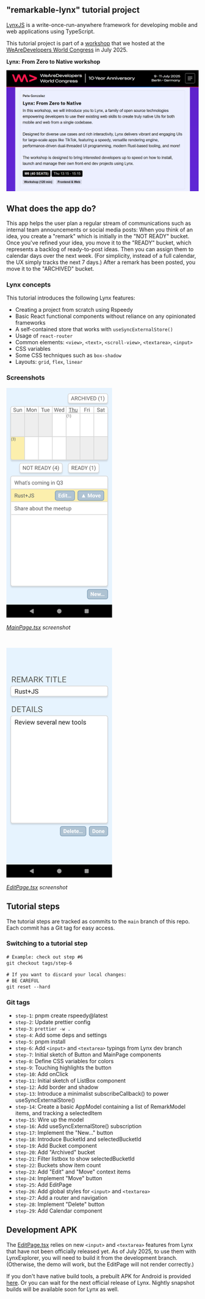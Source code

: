 ## "remarkable-lynx" tutorial project

[LynxJS](https://lynxjs.org/) is a write-once-run-anywhere framework for developing mobile and web applications using TypeScript.

This tutorial project is part of a [workshop](https://www.wearedevelopers.com/world-congress/workshops) that we hosted at the [WeAreDevelopers World Congress](https://www.wearedevelopers.com/world-congress) in July 2025.

**Lynx: From Zero to Native workshop**

![workshop description](docs/workshop.png)

## What does the app do?

This app helps the user plan a regular stream of communications such as internal team announcements or social media posts:  When you think of an idea, you create a "remark" which is initially in the "NOT READY" bucket.  Once you've refined your idea, you move it to the "READY" bucket, which represents a backlog of ready-to-post ideas. Then you can assign them to calendar days over the next week.  (For simplicity, instead of a full calendar, the UX simply tracks the next 7 days.)  After a remark has been posted, you move it to the "ARCHIVED" bucket.

### Lynx concepts

This tutorial introduces the following Lynx features:

- Creating a project from scratch using Rspeedy
- Basic React functional components without reliance on any opinionated frameworks
- A self-contained store that works with `useSyncExternalStore()`
- Usage of `react-router`
- Common elements: `<view>`, `<text>`, `<scroll-view>`, `<textarea>`, `<input>`
- CSS variables
- Some CSS techniques such as `box-shadow`
- Layouts: `grid`, `flex`, `linear`

### Screenshots

<kbd><img src="docs/remarkable-main-page.png" height="600"/></kbd>

_[MainPage.tsx](./src/pages/MainPage.tsx) screenshot_

<p>&nbsp;</p>

<kbd><img src="docs/remarkable-edit-page.png" height="600"/></kbd>

_[EditPage.tsx](./src/pages/EditPage.tsx) screenshot_

## Tutorial steps

The tutorial steps are tracked as commits to the `main` branch of this repo.  Each commit has a Git tag for easy access.

### Switching to a tutorial step

```shell
# Example: check out step #6
git checkout tags/step-6
```

```shell
# If you want to discard your local changes:
# BE CAREFUL
git reset --hard
```

### Git tags

- `step-1`: pnpm create rspeedy@latest
- `step-2`: Update prettier config
- `step-3`: `prettier -w .`
- `step-4`: Add some deps and settings
- `step-5`: pnpm install
- `step-6`: Add `<input>` and `<textarea>` typings from Lynx dev branch
- `step-7`: Initial sketch of Button and MainPage components
- `step-8`: Define CSS variables for colors
- `step-9`: Touching highlights the button
- `step-10`: Add onClick
- `step-11`: Initial sketch of ListBox component
- `step-12`: Add border and shadow
- `step-13`: Introduce a minimalist subscribeCallback() to power useSyncExternalStore()
- `step-14`: Create a basic AppModel containing a list of RemarkModel items, and tracking a selectedItem
- `step-15`: Wire up the model
- `step-16`: Add useSyncExternalStore() subscription
- `step-17`: Implement the "New..." button
- `step-18`: Introduce BucketId and selectedBucketId
- `step-19`: Add Bucket component
- `step-20`: Add "Archived" bucket
- `step-21`: Filter listbox to show selectedBucketId
- `step-22`: Buckets show item count
- `step-23`: Add "Edit" and "Move" context items
- `step-24`: Implement "Move" button
- `step-25`: Add EditPage
- `step-26`: Add global styles for `<input>` and `<textarea>`
- `step-27`: Add a router and navigation
- `step-28`: Implement "Delete" button
- `step-29`: Add Calendar component

## Development APK

The [EditPage.tsx](./src/pages/EditPage.tsx) relies on new `<input>` and `<textarea>` features from Lynx that have not been officially released yet.  As of July 2025, to use them with LynxExplorer, you will need to build it from the development branch.  (Otherwise, the demo will work, but the EditPage will not render correctly.)

If you don't have native build tools, a prebuilt APK for Android is provided [here](https://github.com/octogonz/wearedevelopers-lynxjs/releases/tag/lynx-explorer-apk).  Or you can wait for the next official release of Lynx.  Nightly snapshot builds will be available soon for Lynx as well.
